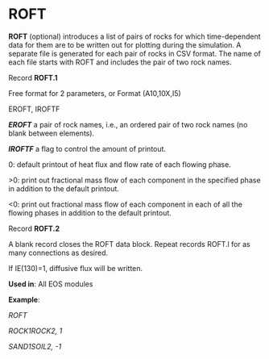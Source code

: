 # ROFT

**ROFT**             (optional) introduces a list of pairs of rocks for which time-dependent data for them are to be written out for plotting during the simulation. A separate file is generated for each pair of rocks in CSV format. The name of each file starts with ROFT and includes the pair of two rock names.

Record **ROFT.1**

&#x20;                       Free format for 2 parameters, or Format (A10,10X,I5)

&#x20;                       EROFT, IROFTF                            &#x20;

_**EROFT**_            a pair of rock names, i.e., an ordered pair of two rock names (no blank between elements).

_**IROFTF**_           a flag to control the amount of printout.

&#x20;                       0:         default printout of heat flux and flow rate of each flowing phase.

&#x20;                      \>0:       print out fractional mass flow of each component in the specified phase in addition to the default printout.

&#x20;                      <0:       print out fractional mass flow of each component in each of all the flowing phases in addition to the default printout.

Record **ROFT.2**

A blank record closes the ROFT data block. Repeat records ROFT.l for as many connections as desired.

&#x20;If IE(130)=1, diffusive flux will be written.&#x20;

**Used in**: All EOS modules

**Example**:

_ROFT_

_ROCK1ROCK2, 1_

_SAND1SOIL2, -1_
